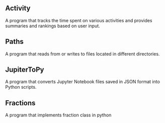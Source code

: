## Activity
A program that tracks the time spent on various activities and provides summaries and rankings based on user input.

## Paths
A program that reads from or writes to files located in different directories.

## JupiterToPy
A program that converts Jupyter Notebook files saved in JSON format into Python scripts.

## Fractions
A program that implements fraction class in python

